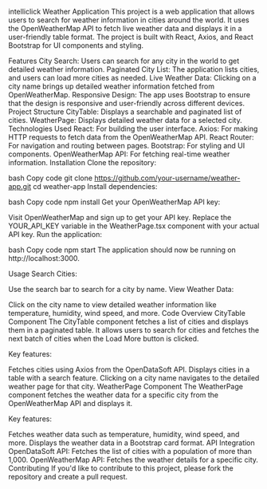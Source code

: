 intelliclick
Weather Application This project is a web application that allows users to search for weather information in cities around the world. It uses the OpenWeatherMap API to fetch live weather data and displays it in a user-friendly table format. The project is built with React, Axios, and React Bootstrap for UI components and styling.

Features City Search: Users can search for any city in the world to get detailed weather information. Paginated City List: The application lists cities, and users can load more cities as needed. Live Weather Data: Clicking on a city name brings up detailed weather information fetched from OpenWeatherMap. Responsive Design: The app uses Bootstrap to ensure that the design is responsive and user-friendly across different devices. Project Structure CityTable: Displays a searchable and paginated list of cities. WeatherPage: Displays detailed weather data for a selected city. Technologies Used React: For building the user interface. Axios: For making HTTP requests to fetch data from the OpenWeatherMap API. React Router: For navigation and routing between pages. Bootstrap: For styling and UI components. OpenWeatherMap API: For fetching real-time weather information. Installation Clone the repository:

bash Copy code git clone https://github.com/your-username/weather-app.git cd weather-app Install dependencies:

bash Copy code npm install Get your OpenWeatherMap API key:

Visit OpenWeatherMap and sign up to get your API key. Replace the YOUR_API_KEY variable in the WeatherPage.tsx component with your actual API key. Run the application:

bash Copy code npm start The application should now be running on http://localhost:3000.

Usage Search Cities:

Use the search bar to search for a city by name. View Weather Data:

Click on the city name to view detailed weather information like temperature, humidity, wind speed, and more. Code Overview CityTable Component The CityTable component fetches a list of cities and displays them in a paginated table. It allows users to search for cities and fetches the next batch of cities when the Load More button is clicked.

Key features:

Fetches cities using Axios from the OpenDataSoft API. Displays cities in a table with a search feature. Clicking on a city name navigates to the detailed weather page for that city. WeatherPage Component The WeatherPage component fetches the weather data for a specific city from the OpenWeatherMap API and displays it.

Key features:

Fetches weather data such as temperature, humidity, wind speed, and more. Displays the weather data in a Bootstrap card format. API Integration OpenDataSoft API: Fetches the list of cities with a population of more than 1,000. OpenWeatherMap API: Fetches the weather details for a specific city. Contributing If you'd like to contribute to this project, please fork the repository and create a pull request.
